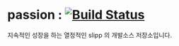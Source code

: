 passion : [![Build Status](https://travis-ci.org/slippStudy/passion.png?branch=master)](https://travis-ci.org/slippStudy/passion)
=======

지속적인 성장을 하는 열정적인 slipp 의 개발소스 저장소입니다.
